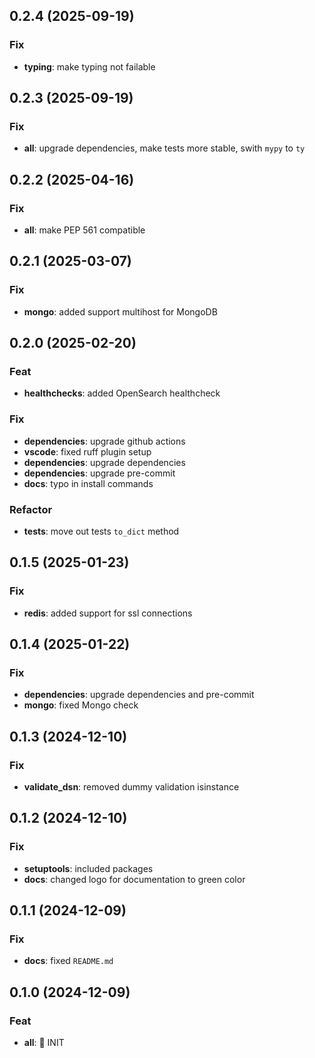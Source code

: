 ## 0.2.4 (2025-09-19)

### Fix

- **typing**: make typing not failable

## 0.2.3 (2025-09-19)

### Fix

- **all**: upgrade dependencies, make tests more stable, swith `mypy` to `ty`

## 0.2.2 (2025-04-16)

### Fix

- **all**: make PEP 561 compatible

## 0.2.1 (2025-03-07)

### Fix

- **mongo**: added support multihost for MongoDB

## 0.2.0 (2025-02-20)

### Feat

- **healthchecks**: added OpenSearch healthcheck

### Fix

- **dependencies**: upgrade github actions
- **vscode**: fixed ruff plugin setup
- **dependencies**: upgrade dependencies
- **dependencies**: upgrade pre-commit
- **docs**: typo in install commands

### Refactor

- **tests**: move out tests `to_dict` method

## 0.1.5 (2025-01-23)

### Fix

- **redis**: added support for ssl connections

## 0.1.4 (2025-01-22)

### Fix

- **dependencies**: upgrade dependencies and pre-commit
- **mongo**: fixed Mongo check

## 0.1.3 (2024-12-10)

### Fix

- **validate_dsn**: removed dummy validation isinstance

## 0.1.2 (2024-12-10)

### Fix

- **setuptools**: included packages
- **docs**: changed logo for documentation to green color

## 0.1.1 (2024-12-09)

### Fix

- **docs**: fixed `README.md`

## 0.1.0 (2024-12-09)

### Feat

- **all**: 🚀 INIT
